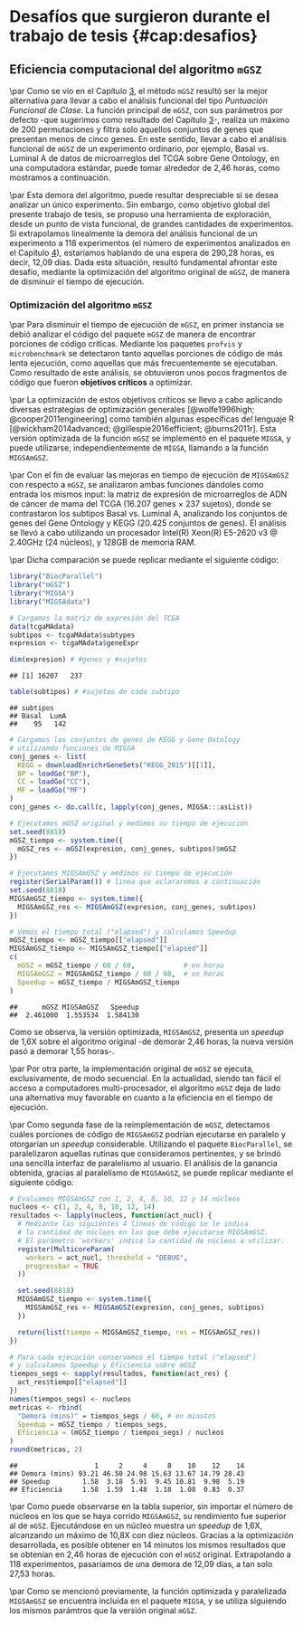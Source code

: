 # Desafíos que surgieron durante el trabajo de tesis {#cap:desafios}

## Eficiencia computacional del algoritmo `mGSZ`

\par Como se vio en el Capítulo [3](#cap:ifa), el método `mGSZ` resultó ser la mejor alternativa para llevar a cabo el análisis funcional del tipo _Puntuación Funcional de Clase_. La función principal de `mGSZ`, con sus parámetros por defecto -que sugerimos como resultado del Capítulo [3](#cap:ifa)-, realiza un máximo de 200 permutaciones y filtra solo aquellos conjuntos de genes que presentan menos de cinco genes. En este sentido, llevar a cabo el análisis funcional de `mGSZ` de un experimento ordinario, por ejemplo, Basal vs. Luminal A de datos de microarreglos del TCGA sobre Gene Ontology, en una computadora estándar, puede tomar alrededor de 2,46 horas, como mostramos a continuación.

\par Esta demora del algoritmo, puede resultar despreciable si se desea analizar un único experimento. Sin embargo, como objetivo global del presente trabajo de tesis, se propuso una herramienta de exploración, desde un punto de vista funcional, de grandes cantidades de experimentos. Si extrapolamos linealmente la demora del análisis funcional de un experimento a 118 experimentos (el número de experimentos analizados en el Capítulo [4](#cap:migsa)), estaríamos hablando de una espera de 290,28 horas, es decir, 12,09 días. Dada esta situación, resultó fundamental afrontar este desafío, mediante la optimización del algoritmo original de `mGSZ`, de manera de disminuir el tiempo de ejecución.

### Optimización del algoritmo `mGSZ`

\par Para disminuir el tiempo de ejecución de `mGSZ`, en primer instancia se debió analizar el código del paquete `mGSZ` de manera de encontrar porciones de código críticas. Mediante los paquetes `profvis` y `microbenchmark` se detectaron tanto aquellas porciones de código de más lenta ejecución, como aquellas que más frecuentemente se ejecutaban. Como resultado de este análisis, se obtuvieron unos pocos fragmentos de código que fueron **objetivos críticos** a optimizar.

\par La optimización de estos objetivos críticos se llevo a cabo aplicando diversas estrategias de optimización generales [@wolfe1996high; @cooper2011engineering] como también algunas específicas del lenguaje R [@wickham2014advanced; @gillespie2016efficient; @burns2011r]. Esta versión optimizada de la función `mGSZ` se implementó en el paquete `MIGSA`, y puede utilizarse, independientemente de `MIGSA`, llamando a la función `MIGSAmGSZ`.

\par Con el fin de evaluar las mejoras en tiempo de ejecución de `MIGSAmGSZ` con respecto a `mGSZ`, se analizaron ambas funciones dándoles como entrada los mismos input: la matriz de expresión de microarreglos de ADN de cáncer de mama del TCGA (16.207 genes $\times$ 237 sujetos), donde se contrastaron los subtipos Basal vs. Luminal A, analizando los conjuntos de genes del Gene Ontology y KEGG (20.425 conjuntos de genes). El análisis se llevó a cabo utilizando un procesador Intel(R) Xeon(R) E5-2620 v3 @ 2.40GHz (24 núcleos), y 128GB de memoria RAM.

\par Dicha comparación se puede replicar mediante el siguiente código:


```r
library("BiocParallel")
library("mGSZ")
library("MIGSA")
library("MIGSAdata")

# Cargamos la matriz de expresión del TCGA
data(tcgaMAdata)
subtipos <- tcgaMAdata$subtypes
expresion <- tcgaMAdata$geneExpr

dim(expresion) # #genes y #sujetos
```

```
## [1] 16207   237
```

```r
table(subtipos) # #sujetos de cada subtipo
```

```
## subtipos
## Basal  LumA 
##    95   142
```


```r
# Cargamos los conjuntos de genes de KEGG y Gene Ontology
# utilizando funciones de MIGSA
conj_genes <- list(
  KEGG = downloadEnrichrGeneSets("KEGG_2015")[[1]],
  BP = loadGo("BP"),
  CC = loadGo("CC"),
  MF = loadGo("MF")
)
conj_genes <- do.call(c, lapply(conj_genes, MIGSA:::asList))
```


```r
# Ejecutamos mGSZ original y medimos su tiempo de ejecución
set.seed(8818)
mGSZ_tiempo <- system.time({
  mGSZ_res <- mGSZ(expresion, conj_genes, subtipos)$mGSZ
})
```


```r
# Ejecutamos MIGSAmGSZ y medimos su tiempo de ejecución
register(SerialParam()) # linea que aclararemos a continuación
set.seed(8818)
MIGSAmGSZ_tiempo <- system.time({
  MIGSAmGSZ_res <- MIGSAmGSZ(expresion, conj_genes, subtipos)
})
```




```r
# Vemos el tiempo total ("elapsed") y calculamos Speedup
mGSZ_tiempo <- mGSZ_tiempo[["elapsed"]]
MIGSAmGSZ_tiempo <- MIGSAmGSZ_tiempo[["elapsed"]]
c(
  mGSZ = mGSZ_tiempo / 60 / 60,            # en horas
  MIGSAmGSZ = MIGSAmGSZ_tiempo / 60 / 60,  # en horas
  Speedup = mGSZ_tiempo / MIGSAmGSZ_tiempo
)
```

```
##      mGSZ MIGSAmGSZ   Speedup 
##  2.461000  1.553534  1.584130
```

Como se observa, la versión optimizada, `MIGSAmGSZ`, presenta un _speedup_ de 1,6X sobre el algoritmo original -de demorar 2,46 horas, la nueva versión pasó a demorar 1,55 horas-.

\par Por otra parte, la implementación original de `mGSZ` se ejecuta, exclusivamente, de modo secuencial. En la actualidad, siendo tan fácil el acceso a computadores multi-procesador, el algoritmo `mGSZ` deja de lado una alternativa muy favorable en cuanto a la eficiencia en el tiempo de ejecución.

\par Como segunda fase de la reimplementación de `mGSZ`, detectamos cuáles porciones de código de `MIGSAmGSZ` podrían ejecutarse en paralelo y otorgarían un _speedup_ considerable. Utilizando el paquete `BiocParallel`, se paralelizaron aquellas rutinas que consideramos pertinentes, y se brindó una sencilla interfaz de paralelismo al usuario. El análisis de la ganancia obtenida, gracias al paralelismo de `MIGSAmGSZ`, se puede replicar mediante el siguiente código:


```r
# Evaluamos MIGSAmGSZ con 1, 2, 4, 8, 10, 12 y 14 núcleos
nucleos <- c(1, 2, 4, 8, 10, 12, 14)
resultados <- lapply(nucleos, function(act_nucl) {
  # Mediante las siguientes 4 líneas de código se le indica
  # la cantidad de núcleos en las que debe ejecutarse MIGSAmGSZ.
  # El parámetro 'workers' indica la cantidad de núcleos a utilizar.
  register(MulticoreParam(
    workers = act_nucl, threshold = "DEBUG",
    progressbar = TRUE
  ))

  set.seed(8818)
  MIGSAmGSZ_tiempo <- system.time({
    MIGSAmGSZ_res <- MIGSAmGSZ(expresion, conj_genes, subtipos)
  })

  return(list(tiempo = MIGSAmGSZ_tiempo, res = MIGSAmGSZ_res))
})
```


```r
# Para cada ejecución conservamos el tiempo total ("elapsed") 
# y calculamos Speedup y Eficiencia sobre mGSZ
tiempos_segs <- sapply(resultados, function(act_res) {
  act_res$tiempo[["elapsed"]]
})
names(tiempos_segs) <- nucleos
metricas <- rbind(
  "Demora (mins)" = tiempos_segs / 60, # en minutos
  Speedup = mGSZ_tiempo / tiempos_segs,
  Eficiencia = (mGSZ_tiempo / tiempos_segs) / nucleos
)
round(metricas, 2)
```

```
##                   1     2     4     8    10    12    14
## Demora (mins) 93.21 46.50 24.98 15.63 13.67 14.79 28.43
## Speedup        1.58  3.18  5.91  9.45 10.81  9.98  5.19
## Eficiencia     1.58  1.59  1.48  1.18  1.08  0.83  0.37
```

\par Como puede observarse en la tabla superior, sin importar el número de núcleos en los que se haya corrido `MIGSAmGSZ`, su rendimiento fue superior al de `mGSZ`. Ejecutándose en un núcleo muestra un _speedup_ de 1,6X, alcanzando un máximo de 10,8X con diez núcleos. Gracias a la optimización desarrollada, es posible obtener en 14 minutos los mismos resultados que se obtenían en 2,46 horas de ejecución con el `mGSZ` original. Extrapolando a 118 experimentos, pasaríamos de una demora de 12,09 días, a tan solo 27,53 horas.

\par Como se mencionó previamente, la función optimizada y paralelizada `MIGSAmGSZ` se encuentra incluída en el paquete `MIGSA`, y se utiliza siguiendo los mismos parámtros que la versión original `mGSZ`.
